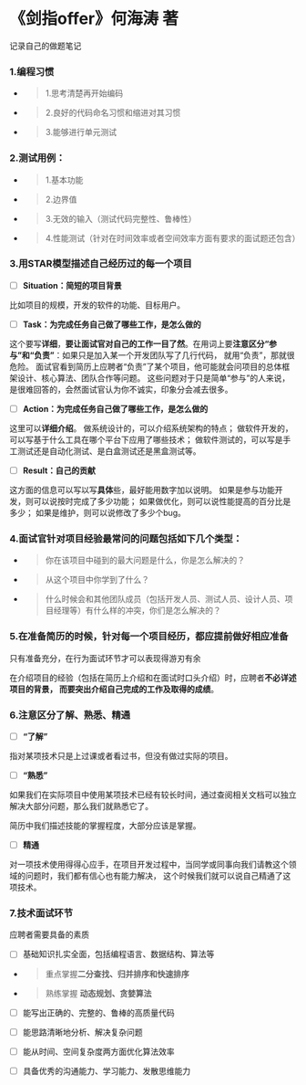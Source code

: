 
# 《剑指offer》何海涛  著

记录自己的做题笔记


### 1.编程习惯

- > 1.思考清楚再开始编码

- > 2.良好的代码命名习惯和缩进对其习惯

- >3.能够进行单元测试


### 2.测试用例：

- > 1.基本功能

- > 2.边界值

- > 3.无效的输入（测试代码完整性、鲁棒性）

- > 4.性能测试（针对在时间效率或者空间效率方面有要求的面试题还包含）


### 3.用STAR模型描述自己经历过的每一个项目

- [ ] **Situation：简短的项目背景**

 比如项目的规模，开发的软件的功能、目标用户。

- [ ] **Task：为完成任务自己做了哪些工作，是怎么做的**

 这个要写**详细**，**要让面试官对自己的工作一目了然**。在用词上要**注意区分“参与”和“负责”**：如果只是加入某一个开发团队写了几行代码，
就用“负责”，那就很危险。
面试官看到简历上应聘者“负责”了某个项目，他可能就会问项目的总体框架设计、核心算法、团队合作等问题。
这些问题对于只是简单“参与”的人来说，是很难回答的，会然面试官认为你不诚实，印象分会减去很多。

- [ ] **Action：为完成任务自己做了哪些工作，是怎么做的**

 这里可以**详细介绍**。
做系统设计的，可以介绍系统架构的特点；
做软件开发的，可以写基于什么工具在哪个平台下应用了哪些技术；
做软件测试的，可以写是手工测试还是自动化测试、是白盒测试还是黑盒测试等。

- [ ] **Result：自己的贡献**

 这方面的信息可以写以写**具体**些，最好能用数字加以说明。
如果是参与功能开发，则可以说按时完成了多少功能；
如果做优化，则可以说性能提高的百分比是多少；
如果是维护，则可以说修改了多少个bug。


### 4.面试官针对项目经验最常问的问题包括如下几个类型：

- > 你在该项目中碰到的最大问题是什么，你是怎么解决的？

- > 从这个项目中你学到了什么？

- > 什么时候会和其他团队成员（包括开发人员、测试人员、设计人员、项目经理等）有什么样的冲突，你们是怎么解决的？


### 5.在准备简历的时候，针对每一个项目经历，都应提前做好相应准备

只有准备充分，在行为面试环节才可以表现得游刃有余

在介绍项目的经验（包括在简历上介绍和在面试时口头介绍）时，应聘者**不必详述项目的背景，
而要突出介绍自己完成的工作及取得的成绩**。


### 6.注意区分**了解**、**熟悉**、**精通**

- [ ] **“了解”**


指对某项技术只是上过课或者看过书，但没有做过实际的项目。


- [ ] **“熟悉”**


如果我们在实际项目中使用某项技术已经有较长时间，通过查阅相关文档可以独立解决大部分问题，那么我们就熟悉它了。

简历中我们描述技能的掌握程度，大部分应该是掌握。


- [ ] **精通**

对一项技术使用得得心应手，在项目开发过程中，当同学或同事向我们请教这个领域的问题时，我们都有信心也有能力解决，
这个时候我们就可以说自己精通了这项技术。


### 7.技术面试环节

应聘者需要具备的素质

- [ ] 基础知识扎实全面，包括编程语言、数据结构、算法等

- > 重点掌握**二分查找、归并排序和快速排序**

- > 熟练掌握 **动态规划、贪婪算法**

- [ ] 能写出正确的、完整的、鲁棒的高质量代码

- [ ] 能思路清晰地分析、解决复杂问题

- [ ] 能从时间、空间复杂度两方面优化算法效率

- [ ] 具备优秀的沟通能力、学习能力、发散思维能力




















